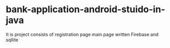 # bank-application-android-stuido-in-java
It is project consists of registration page main page written Firebase and sqllite 
